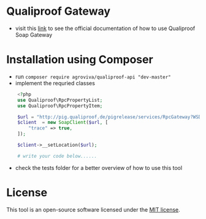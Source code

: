 # Qualiproof Gateway
- visit this [link](http://qualiproof.de/qualitype/gateway) to see the official documentation of how to use Qualiproof Soap Gateway

# Installation using Composer
- run `composer require agroviva/qualiproof-api "dev-master"`
- implement the requried classes 
```php
   	<?php
	use Qualiproof\RpcPropertyList;
	use Qualiproof\RpcPropertyItem;

	$url = "http://pig.qualiproof.de/pigrelease/services/RpcGateway?WSDL";
	$client  = new SoapClient($url, [
		"trace" => true,
	]); 

	$client->__setLocation($url);

	# write your code below......
```
- check the tests folder for a better overview of how to use this tool

# License
This tool is an open-source software licensed under the [MIT license](https://opensource.org/licenses/MIT).
